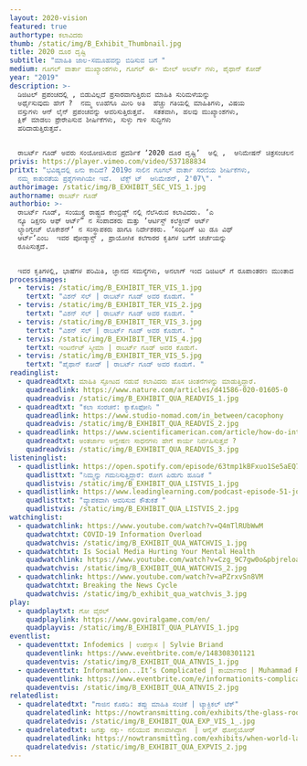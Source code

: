 ```yaml
---
layout: 2020-vision
featured: true
authortype: ಕಲಾವಿದರು
thumb: /static/img/B_Exhibit_Thumbnail.jpg
title: 2020 ದೂರ ದೃಷ್ಟಿ
subtitle: "ಮಾಹಿತಿ ಜಾಲ-ಸಮೂಹವನ್ನು ಬಿಡಿಸುವ ಬಗೆ "
medium: ಗೂಗಲ್‌ ವಾರ್ತಾ ಮುಖ್ಯಾಂಶಗಳು, ಗೂಗಲ್‌ ಈ- ಮೇಲ್‌ ಅಲರ್ಟ್‌ ಗಳು, ಪೈಥಾನ್‌ ಕೋಡ್‌
year: "2019"
description: >-
  ಡಿಜಿಟಲ್‌ ಪ್ರಪಂಚದಲ್ಲಿ , ಬಿಡುವಿಲ್ಲದೆ ಪ್ರಸಾರವಾಗುತ್ತಿರುವ ಮಾಹಿತಿ ಸುರಿಮಳೆಯನ್ನು
  ಅರ್ಥೈಸುವುದು ಹೇಗೆ ?  ನಮ್ಮ ಊಹೆಗೂ ಮೀರಿ ಅತಿ  ಹೆಚ್ಚು ಗತಿಯಲ್ಲಿ ಮಾಹಿತಿಗಳು, ವಿಷಯ
  ವಸ್ತುಗಳು ಆನ್‌ ಲೈನ್‌ ಪ್ರಪಂಚವನ್ನು ಆವರಿಸುತ್ತಿರುತ್ತವೆ.  ಸತತವಾಗಿ, ಹಲವು ಮುಖ್ಯಾಂಶಗಳು,
  ಕ್ಲಿಕ್‌ ಮಾಡಲು ಪ್ರೇರೇಪಿಸುವ ಶೀರ್ಷಿಕೆಗಳು, ಸುಳ್ಳು ಗಾಳಿ ಸುದ್ಧಿಗಳು
  ಹರಿದಾಡುತ್ತಿರುತ್ತವೆ. 


  ರಾಬರ್ಟ್‌ ಗೂಡ್‌ ಅವರು ಸಂಯೋಜಿಸಿರುವ ಪ್ರದರ್ಶಿಕೆ ʼ2020 ದೂರ ದೃಷ್ಟಿʼ  ಅಲ್ಲಿ ,  ಆನಿಮೇಷನ್‌ ಚಿತ್ರಸಂಚಲನ ರೂಪದಲ್ಲಿ ಮುಖ್ಯಾಂಶಗಳು ಪರದೆಯ ಮೇಲೆ ಪ್ರಕಟಗೊಳ್ಳುತ್ತವೆ.  ಅವುಗಳಲ್ಲಿ ಅಡಗಿರುವ ಮಾಹಿತಿಯಿಂದ ನಮ್ಮಲಿ ಹಲವಾರು ಕುತೂಹಲಕಾರಿ ಪ್ರಶ್ನೆಗಳು ಉದ್ಭವಿಸುತ್ತವೆ.  ಪೆಟ್ರಿ ಡಿಶ್‌ ಅಲ್ಲಿ ವೈರಾಣುಗಳು ಬೆಳೆಯುವಂತೆ, ಪರದೆಯ ಮೇಲೆ ಈ ಚಿತ್ರ ಸಂಚಲನಗಳು ಮೂಡಿ ಮರೆಯಾಗುತ್ತವೆ.
privis: https://player.vimeo.com/video/537188834
pritxt: "ಭವಿಷ್ಯದಲ್ಲಿ ಏನು ಕಾದಿದೆ? 2019ರ ಸಾಲಿನ ಗೂಗಲ್‌ ವಾರ್ತಾ ಸರಣಿಯ ಶೀರ್ಷಿಕೆಗಳು,
  ನಮ್ಮ ಕಾತುರತೆಯ ಪ್ರಶ್ನೆಗಳಾಗಿಯೇ ಇವೆ.  ಟೆಕ್ಸ್ ಟ್‌  ಆನಿಮೇಶನ್‌, 2'07\". "
authorimage: /static/img/B_EXHIBIT_SEC_VIS_1.jpg
authorname: ರಾಬರ್ಟ್‌ ಗೂಡ್‌
authorbio: >-
  ರಾಬರ್ಟ್‌ ಗೂಡ್‌, ಸಂಯುಕ್ತ ರಾಷ್ಟ್ರದ ಕೇಂಬ್ರಿಡ್ಜ್‌ ನಲ್ಲಿ ನೆಲೆಸಿರುವ ಕಲಾವಿದರು. ʼಎ
  ನ್ಯೂ ಡಿಕ್ಷನರಿ ಆಫ್‌ ಆರ್ಟ್”‌ ನ ಸಂಪಾದಕರು ಮತ್ತು ʼಆರ್ಟಿಸ್ಟ್‌ ಕಲೆಕ್ಟೀವ್‌ ಆರ್ಟ್‌
  ಲ್ಯಾಂಗ್ವೇಜ್‌ ಲೊಕೇಶನ್‌ʼ ನ ಸಂಸ್ಥಾಪಕರು ಹಾಗೂ ನಿರ್ದೇಶಕರು. ʼಸಂಥಿಂಗ್‌ ಟು ಡೂ ವಿಥ್‌
  ಆರ್ಟ್‌ʼಎಂಬ  ಇವರ ಪೋಡ್ಕಾಸ್ಟ್‌ , ಪ್ರಾಯೋಗಿಕ ಕಲೆಗಾರರ ಕೃತಿಗಳ ಬಗೆಗೆ ಚರ್ಚೆಯನ್ನು
  ರೂಪಿಸುತ್ತದೆ.  


  ಇವರ ಕೃತಿಗಳಲ್ಲಿ, ಭಾಷೆಗಳ ಪರಿಮಿತಿ, ಜ್ಞಾನದ ಸಮಸ್ಯೆಗಳು, ಅನಲಾಗ್‌ ಇಂದ ಡಿಜಿಟಲ್‌ ಗೆ ರೂಪಾಂತರಣ ಮುಂತಾದ ವಿಷಯಗಳು  ಆಗಾಗ ಪುನರಾವರ್ತನೆಗೊಳ್ಳುತ್ತವೆ.
processimages:
  - tervis: /static/img/B_EXHIBIT_TER_VIS_1.jpg
    tertxt: "ವಿಶನ್‌ ಸೆಲ್‌ | ರಾಬರ್ಟ್‌ ಗೂಡ್‌ ಅವರ ಕೊಡುಗೆ. "
  - tervis: /static/img/B_EXHIBIT_TER_VIS_2.jpg
    tertxt: "ವಿಶನ್‌ ಸೆಲ್‌ | ರಾಬರ್ಟ್‌ ಗೂಡ್‌ ಅವರ ಕೊಡುಗೆ. "
  - tervis: /static/img/B_EXHIBIT_TER_VIS_3.jpg
    tertxt: "ವಿಶನ್‌ ಸೆಲ್‌ | ರಾಬರ್ಟ್‌ ಗೂಡ್‌ ಅವರ ಕೊಡುಗೆ. "
  - tervis: /static/img/B_EXHIBIT_TER_VIS_4.jpg
    tertxt: ಇಂಟರ್ನೆಟ್‌ ಸ್ಕೀಮಾ | ರಾಬರ್ಟ್‌ ಗೂಡ್‌ ಅವರ ಕೊಡುಗೆ.
  - tervis: /static/img/B_EXHIBIT_TER_VIS_5.jpg
    tertxt: "ಪೈಥಾನ್‌ ಕೋಡ್‌ | ರಾಬರ್ಟ್‌ ಗೂಡ್‌ ಅವರ ಕೊಡುಗೆ. "
readinglist:
  - quadreadtxt: ಮಾಹಿತಿ ಸ್ಫೋಟದ ನಡುವೆ ಕಲಾವಿದರು ಹೊಸ ಚಿಂತನೆಗಳನ್ನು ಮಾಡುತ್ತಿದ್ದಾರೆ.
    quadreadlink: https://www.nature.com/articles/d41586-020-01605-0
    quadreadvis: /static/img/B_EXHIBIT_QUA_READVIS_1.jpg
  - quadreadtxt: "ಕಲಾ ಸಂರಚನೆ: ಕ್ಯಾಕೊಫೋನಿ "
    quadreadlink: https://www.studio-nomad.com/in_between/cacophony
    quadreadvis: /static/img/B_EXHIBIT_QUA_READVIS_2.jpg
  - quadreadlink: https://www.scientificamerican.com/article/how-do-internet-search-en/
    quadreadtxt: ಅಂತರ್ಜಾಲ ಅನ್ವೇಷಣ ಸಾಧನಗಳು ಹೇಗೆ ಕಾರ್ಯ ನಿರ್ವಹಿಸುತ್ತವೆ ?
    quadreadvis: /static/img/B_EXHIBIT_QUA_READVIS_3.jpg
listeninglist:
  - quadlistlink: https://open.spotify.com/episode/63tmp1kBFxuo1Se5aEQ7hn
    quadlisttxt: "ನಿಮ್ಮನ್ನು ಗಮನಿಸುತ್ತಿದ್ದಾರೆ: ರೋಗ ಪಿಡುಗು ಹೂಡಿಕೆ "
    quadlistvis: /static/img/B_EXHIBIT_QUA_LISTVIS_1.jpg
  - quadlistlink: https://www.leadinglearning.com/podcast-episode-51-jonah-berger/
    quadlisttxt: "ವ್ಯಾಪಕವಾಗಿ ಆವರಿಸುವ ಕೌತುಕತೆ "
    quadlistvis: /static/img/B_EXHIBIT_QUA_LISTVIS_2.jpg
watchinglist:
  - quadwatchlink: https://www.youtube.com/watch?v=Q4mTlRUbWwM
    quadwatchtxt: COVID-19 Information Overload
    quadwatchvis: /static/img/B_EXHIBIT_QUA_WATCHVIS_1.jpg
  - quadwatchtxt: Is Social Media Hurting Your Mental Health
    quadwatchlink: https://www.youtube.com/watch?v=Czg_9C7gw0o&pbjreload=101
    quadwatchvis: /static/img/B_EXHIBIT_QUA_WATCHVIS_2.jpg
  - quadwatchlink: https://www.youtube.com/watch?v=aPZrxvSn8VM
    quadwatchtxt: Breaking the News Cycle
    quadwatchvis: /static/img/b_exhibit_qua_watchvis_3.jpg
play:
  - quadplaytxt: ಗೋ ವೈರಲ್‌
    quadplaylink: https://www.goviralgame.com/en/
    quadplayvis: /static/img/B_EXHIBIT_QUA_PLAYVIS_1.jpg
eventlist:
  - quadeventtxt: Infodemics | ಉಪನ್ಯಾಸ | Sylvie Briand
    quadeventlink: https://www.eventbrite.com/e/148308301121
    quadeventvis: /static/img/B_EXHIBIT_QUA_ATNVIS_1.jpg
  - quadeventtxt: Information...It’s Complicated | ಕಾರ್ಯಾಗಾರ | Muhammad Radwan
    quadeventlink: https://www.eventbrite.com/e/informationits-complicated-workshop-registration-145818873175
    quadeventvis: /static/img/B_EXHIBIT_QUA_ATNVIS_2.jpg
relatedlist:
  - quadrelatedtxt: "ಗಾಜಿನ ಕೊಠಡಿ: ತಪ್ಪು ಮಾಹಿತಿ ಸಂಚಿಕೆ | ಟ್ಯಾಕ್ಟಿಕಲ್‌ ಟೆಕ್"
    quadrelatedlink: https://nowtransmitting.com/exhibits/the-glass-room/
    quadrelatedvis: /static/img/B_EXHIBIT_QUA_EXP_VIS_1_.jpg
  - quadrelatedtxt: ಜಗತ್ತು ನಕ್ಕು- ನಲಿಯುವ ತಾಣವಾಗಿದ್ದಾಗ  | ಆನೈಸ್‌ ಥೋನ್ಧಯೋರ್
    quadrelatedlink: https://nowtransmitting.com/exhibits/when-world-laugh/
    quadrelatedvis: /static/img/B_EXHIBIT_QUA_EXPVIS_2.jpg
---
```

